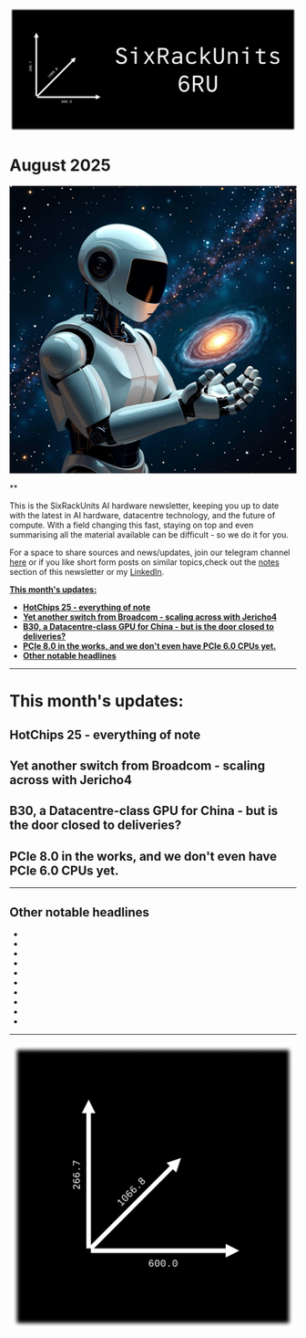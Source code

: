 [![](https://raw.githubusercontent.com/FistOfHit/SixRackUnits/refs/heads/main/assets/header.png)](https://sixrackunits.substack.com)

# August 2025

![](https://raw.githubusercontent.com/FistOfHit/SixRackUnits/refs/heads/main/newsletters/2025/august/images/title.jpeg)

**

This is the SixRackUnits AI hardware newsletter, keeping you up to date with the latest in AI hardware, datacentre technology, and the future of compute. With a field changing this fast, staying on top and even summarising all the material available can be difficult - so we do it for you.

For a space to share sources and news/updates, join our telegram channel <a href="https://t.me/aihpc_infra_fans">here</a> or if you like short form posts on similar topics,check out the <a href="https://sixrackunits.substack.com/notes">notes</a> section of this newsletter or my <a href="https://www.linkedin.com/in/hitesh-kumar58">LinkedIn</a>.

[**This month's updates:**](#this-months-updates)
  - [**HotChips 25 - everything of note**](#hotchips-25)
  - [**Yet another switch from Broadcom - scaling across with Jericho4**](#yet-another-switch-from-broadcom-scaling-across-with-jericho4)
  - [**B30, a Datacentre-class GPU for China - but is the door closed to deliveries?**](#b30-a-datacentre-class-gpu-for-china-but-is-the-door-closed-to-deliveries)
  - [**PCIe 8.0 in the works, and we don't even have PCIe 6.0 CPUs yet.**](#pcie-80-in-the-works-and-we-dont-even-have-pcie-60-cpus-yet)
  - [**Other notable headlines**](#other-notable-headlines)

---

# This month's updates:

## HotChips 25 - everything of note

## Yet another switch from Broadcom - scaling across with Jericho4

## B30, a Datacentre-class GPU for China - but is the door closed to deliveries?

## PCIe 8.0 in the works, and we don't even have PCIe 6.0 CPUs yet.

---

## Other notable headlines

* []()
* []()
* []()
* []()
* []()
* []()
* []()
* []()
* []()
* []()

---

[![](https://raw.githubusercontent.com/FistOfHit/SixRackUnits/refs/heads/main/assets/logo.png)](https://sixrackunits.substack.com)